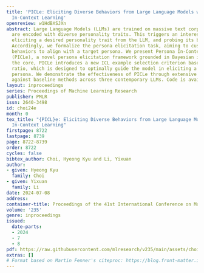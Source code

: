 ```yaml
---
title: 'PICLe: Eliciting Diverse Behaviors from Large Language Models with Persona
  In-Context Learning'
openreview: w1HdBXSJXn
abstract: Large Language Models (LLMs) are trained on massive text corpora, which
  are encoded with diverse personality traits. This triggers an interesting goal of
  eliciting a desired personality trait from the LLM, and probing its behavioral preferences.
  Accordingly, we formalize the persona elicitation task, aiming to customize LLM
  behaviors to align with a target persona. We present Persona In-Context Learning
  (PICLe), a novel persona elicitation framework grounded in Bayesian inference. At
  the core, PICLe introduces a new ICL example selection criterion based on likelihood
  ratio, which is designed to optimally guide the model in eliciting a specific target
  persona. We demonstrate the effectiveness of PICLe through extensive comparisons
  against baseline methods across three contemporary LLMs. Code is available at https://github.com/deeplearning-wisc/picle.
layout: inproceedings
series: Proceedings of Machine Learning Research
publisher: PMLR
issn: 2640-3498
id: choi24e
month: 0
tex_title: "{PICL}e: Eliciting Diverse Behaviors from Large Language Models with Persona
  In-Context Learning"
firstpage: 8722
lastpage: 8739
page: 8722-8739
order: 8722
cycles: false
bibtex_author: Choi, Hyeong Kyu and Li, Yixuan
author:
- given: Hyeong Kyu
  family: Choi
- given: Yixuan
  family: Li
date: 2024-07-08
address:
container-title: Proceedings of the 41st International Conference on Machine Learning
volume: '235'
genre: inproceedings
issued:
  date-parts:
  - 2024
  - 7
  - 8
pdf: https://raw.githubusercontent.com/mlresearch/v235/main/assets/choi24e/choi24e.pdf
extras: []
# Format based on Martin Fenner's citeproc: https://blog.front-matter.io/posts/citeproc-yaml-for-bibliographies/
---
```

